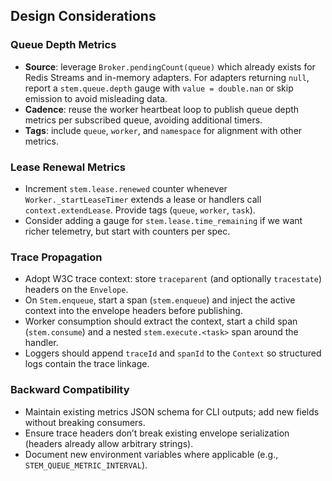 ## Design Considerations

### Queue Depth Metrics
- **Source**: leverage `Broker.pendingCount(queue)` which already exists for Redis Streams and in-memory adapters. For adapters returning `null`, report a `stem.queue.depth` gauge with `value = double.nan` or skip emission to avoid misleading data.
- **Cadence**: reuse the worker heartbeat loop to publish queue depth metrics per subscribed queue, avoiding additional timers.
- **Tags**: include `queue`, `worker`, and `namespace` for alignment with other metrics.

### Lease Renewal Metrics
- Increment `stem.lease.renewed` counter whenever `Worker._startLeaseTimer` extends a lease or handlers call `context.extendLease`. Provide tags (`queue`, `worker`, `task`).
- Consider adding a gauge for `stem.lease.time_remaining` if we want richer telemetry, but start with counters per spec.

### Trace Propagation
- Adopt W3C trace context: store `traceparent` (and optionally `tracestate`) headers on the `Envelope`.
- On `Stem.enqueue`, start a span (`stem.enqueue`) and inject the active context into the envelope headers before publishing.
- Worker consumption should extract the context, start a child span (`stem.consume`) and a nested `stem.execute.<task>` span around the handler.
- Loggers should append `traceId` and `spanId` to the `Context` so structured logs contain the trace linkage.

### Backward Compatibility
- Maintain existing metrics JSON schema for CLI outputs; add new fields without breaking consumers.
- Ensure trace headers don’t break existing envelope serialization (headers already allow arbitrary strings).
- Document new environment variables where applicable (e.g., `STEM_QUEUE_METRIC_INTERVAL`).
